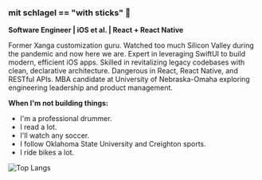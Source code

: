 ### mit schlagel == "with sticks" 🥁

**Software Engineer | iOS et al. | React + React Native**

Former Xanga customization guru. Watched too much Silicon Valley during the pandemic and now here we are. Expert in leveraging SwiftUI to build modern, efficient iOS apps. Skilled in revitalizing legacy codebases with clean, declarative architecture. Dangerous in React, React Native, and RESTful APIs. MBA candidate at University of Nebraska-Omaha exploring engineering leadership and product management. 

**When I'm not building things:**

* I'm a professional drummer.
* I read a lot.
* I'll watch any soccer.
* I follow Oklahoma State University and Creighton sports.
* I ride bikes a lot.

![Top Langs](https://github-readme-stats.vercel.app/api/top-langs/?username=mitschlagel&layout=compact&langs_count=8)
